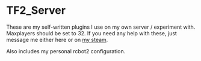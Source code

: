 # TF2_Server

These are my self-written plugins I use on my own server / experiment with. Maxplayers should be set to 32.
If you need any help with these, just message me either here or on [my steam](http://steamcommunity.com/id/pongo1231).

Also includes my personal rcbot2 configuration.